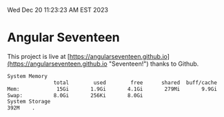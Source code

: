 Wed Dec 20 11:23:23 AM EST 2023

# Angular Seventeen


This project is live at [https://angularseventeen.github.io](https://angularseventeen.github.io "Seventeen!") thanks to Github.

```bash
System Memory
               total        used        free      shared  buff/cache   available
Mem:            15Gi       1.9Gi       4.1Gi       279Mi       9.9Gi        13Gi
Swap:          8.0Gi       256Ki       8.0Gi
System Storage
392M	.
```
